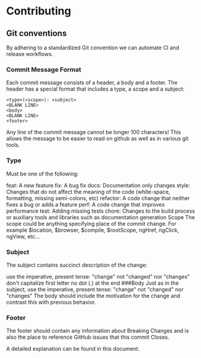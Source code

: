 # Contributing

## Git conventions

By adhering to a standardized Git convention we can automate CI and release workflows.

### Commit Message Format

Each commit message consists of a header, a body and a footer. The header has a special format that includes a type, a scope and a subject:

```
<type>(<scope>): <subject>
<BLANK LINE>
<body>
<BLANK LINE>
<footer>
```

Any line of the commit message cannot be longer 100 characters! This allows the message to be easier to read on github as well as in various git tools.

### Type

Must be one of the following:

feat: A new feature
fix: A bug fix
docs: Documentation only changes
style: Changes that do not affect the meaning of the code (white-space, formatting, missing semi-colons, etc)
refactor: A code change that neither fixes a bug or adds a feature
perf: A code change that improves performance
test: Adding missing tests
chore: Changes to the build process or auxiliary tools and libraries such as documentation generation
Scope
The scope could be anything specifying place of the commit change. For example $location, $browser, $compile, $rootScope, ngHref, ngClick, ngView, etc...

### Subject

The subject contains succinct description of the change:

use the imperative, present tense: "change" not "changed" nor "changes"
don't capitalize first letter
no dot (.) at the end
###Body Just as in the subject, use the imperative, present tense: "change" not "changed" nor "changes" The body should include the motivation for the change and contrast this with previous behavior.

### Footer

The footer should contain any information about Breaking Changes and is also the place to reference GitHub issues that this commit Closes.

A detailed explanation can be found in this document.